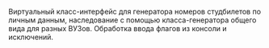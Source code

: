 Виртуальный класс-интерфейс для генератора номеров студбилетов по личным данным, наследование с помощью класса-генератора общего вида для разных ВУЗов. Обработка ввода флагов из консоли и исключений.
